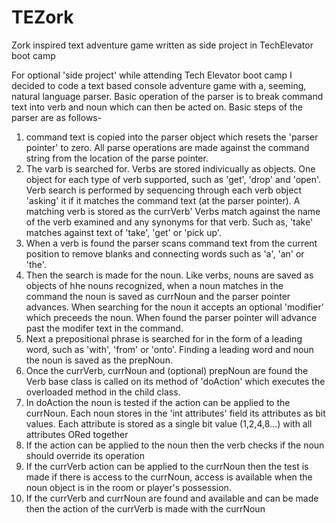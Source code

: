 # TEZork
Zork inspired text adventure game written as side project in TechElevator boot camp

For optional 'side project' while attending Tech Elevator boot camp I decided to code a text based console adventure game with a, seeming, natural language parser.
Basic operation of the parser is to break command text into verb and noun which can then be acted on.  Basic steps of the parser are as follows-
1) command text is copied into the parser object which resets the 'parser pointer' to zero.  All parse operations are made against the command string from the location of the parse pointer.
2) The varb is searched for.  Verbs are stored indivicually as objects.  One object for each type of verb supported, such as 'get', 'drop' and 'open'.
  Verb search is performed by sequencing through each verb object 'asking' it if it matches the command text (at the parser pointer).  A matching verb is stored as the currVerb'
  Verbs match against the name of the verb examined and any synonyms for that verb.  Such as, 'take' matches against text of 'take', 'get' or 'pick up'.
3) When a verb is found the parser scans command text from the current position to remove blanks and connecting words such as 'a', 'an' or 'the'.
4) Then the search is made for the noun.  Like verbs, nouns are saved as objects of hhe nouns recognized, when a noun matches in the command the noun is saved as currNoun and the parser pointer advances.
   When searching for the noun it accepts an optional 'modifier' which preceeds the noun.  When found the parser pointer will advance past the modifer text in the command.
5) Next a prepositional phrase is searched for in the form of a leading word, such as 'with', 'from' or 'onto'.  Finding a leading word and noun the noun is saved as the prepNoun.
6) Once the currVerb, currNoun and (optional) prepNoun are found the Verb base class is called on its method of 'doAction' which executes the overloaded method in the child class.
7) In doAction the noun is tested if the action can be applied to the currNoun.
  Each noun stores in the 'int attributes' field its attributes as bit values.  Each attribute is stored as a single bit value (1,2,4,8...) with all attributes ORed together
8) If the action can be applied to the noun then the verb checks if the noun should override its operation
9) If the currVerb action can be applied to the currNoun then the test is made if there is access to the currNoun, access is available when the noun object is in the room or player's possession.
10) If the currVerb and currNoun are found and available and can be made then the action of the currVerb is made with the currNoun
